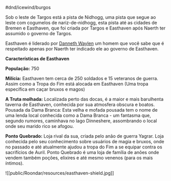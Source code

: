 #dnd/icewind/burgos

Sob o leste de Targos está a pista de Nidhogg, uma pista que segue ao leste com cogumelos de nariz-de-nidhogg, esta pista até as cidades de Bremen e Easthaven, que foi criada por Targos e Easthaven após Naerth ter assumido o governo de Targos.

Easthaven é liderado por [Danneth Waylen](http://journal.roll20.net/character/-MChr6rqaL_pblU9xM-U) um homem que você sabe que é respeitado apenas por Naerth ter indicado ele ao governo de Easthaven. 

**Características de Easthaven**

**População:** 750

**Milícia:** Easthaven tem cerca de 250 soldados e 15 veteranos de guerra. Assim como a Tropa do Fim está alocada em Easthaven (Uma tropa específica em caçar bruxos e magos)

**A Truta molhada:** Localizada perto das docas, é a maior e mais barulhenta taverna de Easthaven, conhecida por sua atmosfera obscura e boatos.
Pousada da Dama Branca: Esta velha e mofada pousada tem o nome de uma lenda local conhecida como a Dama Branca - um fantasma que, segundo rumores, caminhava no lago Dinneshere, assombrando o local onde seu marido rico se afogou.

**Ponto Quebrado:** Loja rival da sua, criada pelo anão de guerra Yagrar. Loja conhecida pelo seu conhecimento sobre usuários de magia e bruxos, onde no passado e até atualmente ajudou a tropa do Fim a se equipar contra os sacrifícios de Auril. Ponto Quebrado é uma loja de família de anões onde vendem também poções, elixires e até mesmo venenos (para os mais íntimos).

![[public/Roondar/resources/easthaven-shield.jpg]]